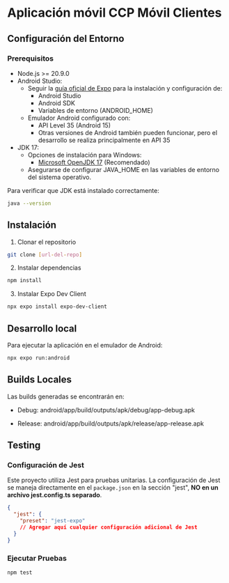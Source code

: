 # Aplicación móvil CCP Móvil Clientes

## Configuración del Entorno

### Prerequisitos

- Node.js >= 20.9.0
- Android Studio:
  - Seguir la [guía oficial de Expo](https://docs.expo.dev/get-started/set-up-your-environment/?platform=android&device=simulated&mode=development-build&buildEnv=local) para la instalación y configuración de:
    - Android Studio
    - Android SDK
    - Variables de entorno (ANDROID_HOME)
  - Emulador Android configurado con:
    - API Level 35 (Android 15)
    - Otras versiones de Android también pueden funcionar, pero el desarrollo se realiza principalmente en API 35
- JDK 17:
  - Opciones de instalación para Windows:
    - [Microsoft OpenJDK 17](https://learn.microsoft.com/en-us/java/openjdk/download) (Recomendado)
  - Asegurarse de configurar JAVA_HOME en las variables de entorno del sistema operativo.

Para verificar que JDK está instalado correctamente:

```bash
java --version
```

## Instalación

1. Clonar el repositorio

```bash
git clone [url-del-repo]
```

2. Instalar dependencias

```bash
npm install
```

3. Instalar Expo Dev Client

```bash
npx expo install expo-dev-client
```

## Desarrollo local

Para ejecutar la aplicación en el emulador de Android:

```bash
npx expo run:android
```

## Builds Locales

Las builds generadas se encontrarán en:

- Debug: android/app/build/outputs/apk/debug/app-debug.apk

- Release: android/app/build/outputs/apk/release/app-release.apk

## Testing

### Configuración de Jest

Este proyecto utiliza Jest para pruebas unitarias. La configuración de Jest se maneja directamente en el `package.json` en la sección "jest", **NO en un archivo jest.config.ts separado**.

```json
{
  "jest": {
    "preset": "jest-expo"
    // Agregar aquí cualquier configuración adicional de Jest
  }
}
```

### Ejecutar Pruebas

```bash
npm test
```
